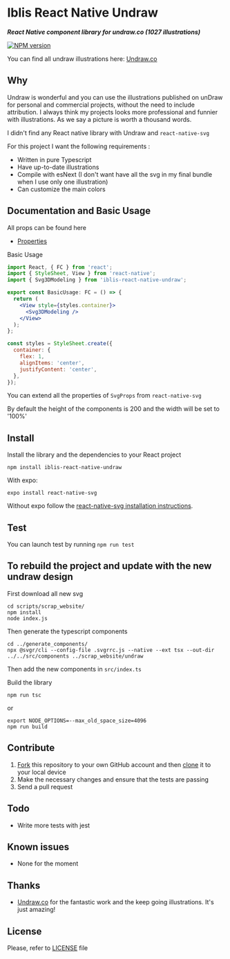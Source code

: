 # Iblis React Native Undraw

_**React Native component library for undraw.co (1027 illustrations)**_

[![NPM version](https://badge.fury.io/js/iblis-react-native-undraw.svg)](https://www.npmjs.com/package/iblis-react-native-undraw)

You can find all undraw illustrations here: [Undraw.co](https://undraw.co/illustrations)

## Why

Undraw is wonderful and you can use the illustrations published on unDraw for personal and commercial projects, without the need to include attribution.
I always think my projects looks more professional and funnier with illustrations. As we say a picture is worth a thousand words.

I didn't find any React native library with Undraw and `react-native-svg`

For this project I want the following requirements :

- Written in pure Typescript
- Have up-to-date illustrations
- Compile with esNext (I don't want have all the svg in my final bundle when I use only one illustration)
- Can customize the main colors

## Documentation and Basic Usage

All props can be found here

- [Properties](https://github.com/vdelacou/iblis-react-native-undraw/blob/master/src/iblis_react__native_undraw_props/index.ts)

Basic Usage

```jsx
import React, { FC } from 'react';
import { StyleSheet, View } from 'react-native';
import { Svg3DModeling } from 'iblis-react-native-undraw';

export const BasicUsage: FC = () => {
  return (
    <View style={styles.container}>
      <Svg3DModeling />
    </View>
  );
};

const styles = StyleSheet.create({
  container: {
    flex: 1,
    alignItems: 'center',
    justifyContent: 'center',
  },
});
```

You can extend all the properties of `SvgProps` from `react-native-svg`

By default the height of the components is 200 and the width will be set to '100%'

## Install

Install the library and the dependencies to your React project

`npm install iblis-react-native-undraw`

With expo:

`expo install react-native-svg`

Without expo follow the [react-native-svg installation instructions](https://github.com/react-native-community/react-native-svg).

## Test

You can launch test by running `npm run test`

## To rebuild the project and update with the new undraw design

First download all new svg

```
cd scripts/scrap_website/
npm install
node index.js
```

Then generate the typescript components

```
cd ../generate_components/
npx @svgr/cli --config-file .svgrrc.js --native --ext tsx --out-dir ../../src/components ../scrap_website/undraw
```

Then add the new components in `src/index.ts`

Build the library

`npm run tsc`

or

```
export NODE_OPTIONS=--max_old_space_size=4096
npm run build
```

## Contribute

1.  [Fork](https://help.github.com/articles/fork-a-repo/) this repository to your own GitHub account and then [clone](https://help.github.com/articles/cloning-a-repository/) it to your local device
2.  Make the necessary changes and ensure that the tests are passing
3.  Send a pull request

## Todo

- Write more tests with jest

## Known issues

- None for the moment

## Thanks

- [Undraw.co](https://undraw.co) for the fantastic work and the keep going illustrations. It's just amazing!

## License

Please, refer to [LICENSE](https://github.com/vdelacou/iblis-react-native-undraw/blob/master/LICENSE) file
